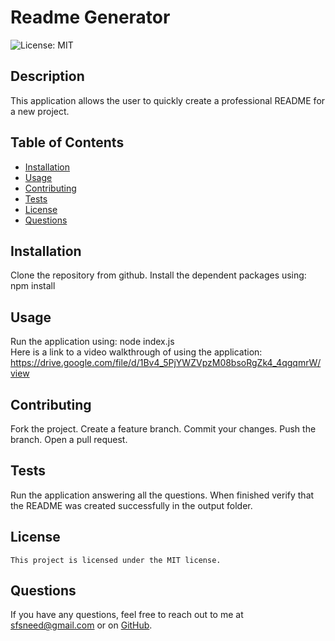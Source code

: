 # Readme Generator
  ![License: MIT](https://img.shields.io/badge/License-MIT-yellow.svg)
  ## Description
  This application allows the user to quickly create a professional README for a new project.
  ## Table of Contents
  - [Installation](#installation)
  - [Usage](#usage)
  - [Contributing](#contributing)
  - [Tests](#tests)
  - [License](#license)
  - [Questions](#questions)
  ## Installation
  Clone the repository from github.  Install the dependent packages using:  npm install
  ## Usage
  Run the application using:  node index.js<br>
  Here is a link to a video walkthrough of using the application:  https://drive.google.com/file/d/1Bv4_5PjYWZVpzM08bsoRgZk4_4qgqmrW/view
  ## Contributing
  Fork the project.  Create a feature branch.  Commit your changes.  Push the branch.  Open a pull request.
  ## Tests
  Run the application answering all the questions.  When finished verify that the README was created successfully in the output folder.
  ## License
    This project is licensed under the MIT license.
  ## Questions
  If you have any questions, feel free to reach out to me at [sfsneed@gmail.com](mailto:sfsneed@gmail.com) or on [GitHub](https://github.com/sfsneed70).

